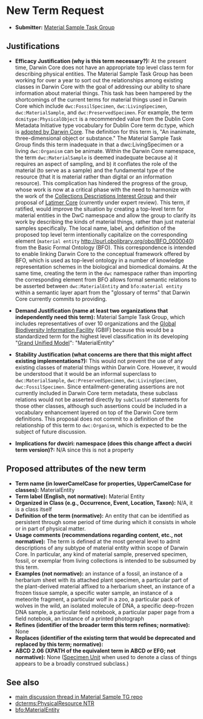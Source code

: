 # New Term Request

* **Submitter:** [Material Sample Task Group](https://www.tdwg.org/community/osr/material-sample/)
 
## Justifications

* **Efficacy Justification (why is this term necessary?):** At the present time, Darwin Core does not have an appropriate top level class term for describing physical entities. The Material Sample Task Group has been working for over a year to sort out the relationships among existing classes in Darwin Core with the goal of addressing our ability to share information about material things. This task has been hampered by the shortcomings of the current terms for material things used in Darwin Core which include `dwc:FossilSpecimen`, `dwc:LivingSpecimen`, `dwc:MaterialSample`, and `dwc:PreservedSpecimen`. For example, the term `dcmitype:PhysicalObject` is a recommended value from the Dublin Core Metadata Initiative type vocabulary for Dublin Core term dc:type, which is [adopted by Darwin Core](https://dwc.tdwg.org/terms/#dc:type). The definition for this term is, "An inanimate, three-dimensional object or substance." The Material Sample Task Group finds this term inadequate in that a dwc:LivingSpecimen or a living `dwc:Organism` can be animate. Within the Darwin Core namespace, the term `dwc:MaterialSample` is deemed inadequate because a) it requires an aspect of sampling, and b) it conflates the role of the material (to serve as a sample) and the fundamental type of the resource (that it is material rather than digital or an information resource). This complication has hindered the progress of the group, whose work is now at a critical phase with the need to harmonize with the work of the [Collections Descriptions Interest Group](https://www.tdwg.org/community/cd/) and their proposal of [Latimer Core](https://github.com/tdwg/cd/wiki) (currently under expert review). This term, if ratified, would improve the situation by creating a top-level term for material entities in the DwC namespace and allow the group to clarify its work by describing the kinds of material things, rather than just material samples specifically.
The local name, label, and definition of the proposed top level term intentionally capitalize on the corresponding element (`material entity` http://purl.obolibrary.org/obo/BFO_0000040) from the Basic Formal Ontology (BFO). This correspondence is intended to enable linking Darwin Core to the conceptual framework offered by BFO, which is used as top-level ontology in a number of knowledge representation schemes in the biological and biomedical domains. At the same time, creating the term in the `dwc` namespace rather than importing the corresponding element from BFO allows formal semantic relations to be asserted between `dwc:MaterialEntity` and `bfo:material entity` within a semantic layer apart from the "glossary of terms" that Darwin Core currently commits to providing.

* **Demand Justification (name at least two organizations that independently need this term):** Material Sample Task Group, which includes representatives of over 10 organizations and the [Global Biodiversity Information Facility](https://www.gbif.org/) (GBIF) because this would be a standardized term for the highest level classification in its developing "[Grand Unified Model](https://www.gbif.org/composition/HjlTr705BctcnaZkcjRJq/data-model-principal-composition)": "MaterialEntity"

* **Stability Justification (what concerns are there that this might affect existing implementations?):** This would not prevent the use of any existing classes of material things within Darwin Core. However, it would be understood that it would be an informal superclass to `dwc:MaterialSample`, `dwc:PreservedSpecimen`, `dwc:LivingSpecimen`, `dwc:FossilSpecimen`. Since entailment-generating assertions are not currently included in Darwin Core term metadata, these subclass relations would not be asserted directly by `subClassOf` statements for those other classes, although such assertions could be included in a vocabulary enhancement layered on top of the Darwin Core term definitions. This proposal does not commit to a definition of the relationship of this term to `dwc:Organism`, which is expected to be the subject of future discussion.
* **Implications for dwciri: namespace (does this change affect a dwciri term version)?:** N/A since this is not a property

## Proposed attributes of the new term
* **Term name (in lowerCamelCase for properties, UpperCamelCase for classes):** MaterialEntity
* **Term label (English, not normative):** Material Entity
* **Organized in Class (e.g., Occurrence, Event, Location, Taxon):** N/A, it is a class itself
* **Definition of the term (normative):** An entity that can be identified as persistent through some period of time during which it consists in whole or in part of physical matter.
* **Usage comments (recommendations regarding content, etc., not normative):** The term is defined at the most general level to admit descriptions of any subtype of material entity within scope of Darwin Core. In particular, any kind of material sample, preserved specimen, fossil, or exemplar from living collections is intended to be subsumed by this term.
* **Examples (not normative):** an instance of a fossil, an instance of a herbarium sheet with its attached plant specimen, a particular part of the plant-derived material affixed to a herbarium sheet, an instance of a frozen tissue sample, a specific water sample, an instance of a meteorite fragment, a particular wolf in a zoo, a particular pack of wolves in the wild, an isolated molecule of DNA, a specific deep-frozen DNA sample, a particular field notebook, a particular paper page from a field notebook, an instance of a printed photograph
* **Refines (identifier of the broader term this term refines; normative):** None
* **Replaces (identifier of the existing term that would be deprecated and replaced by this term; normative):**
* **ABCD 2.06 (XPATH of the equivalent term in ABCD or EFG; not normative):** None ([Specimen Unit](https://abcd.tdwg.org/terms/#group-SpecimenUnit) when used to denote a class of things appears to be a broadly construed subclass.)

## See also
* [main discussion thread in Material Sample TG repo](https://github.com/tdwg/material-sample/issues/31)
* [dcterms:PhysicalResource NTR](https://github.com/tdwg/dwc/issues/421#)
* [bfo:MaterialEntity](http://purl.obolibrary.org/obo/BFO_0000040)
